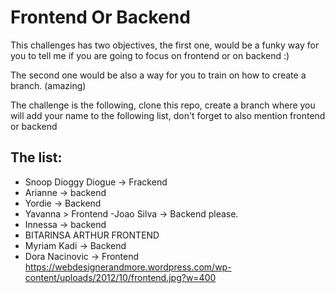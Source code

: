 # Frontend Or Backend

This challenges has two objectives, the first one, would be a funky way for you to tell me if you are going to focus on frontend or on backend :)

The second one would be also a way for you to train on how to create a branch. (amazing)

The challenge is the following, clone this repo, create a branch where you will add your name to the following list, don't forget to also mention frontend or backend

## The list:

- Snoop Dioggy Diogue -> Frackend
- Arianne -> backend
- Yordie -> Backend
- Yavanna > Frontend
-Joao Silva -> Backend please.
- Innessa -> backend
- BITARINSA ARTHUR   FRONTEND
- Myriam Kadi -> Backend
- Dora Nacinovic -> Frontend https://webdesignerandmore.wordpress.com/wp-content/uploads/2012/10/frontend.jpg?w=400
